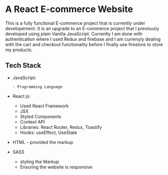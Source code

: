 # A React E-commerce Website

This is a fully functional E-commerce project that is currently under developement. It is an upgrade to an E-commerce project that I previously developed using plain Vanilla JavaScript. Currently I am done with authentication where I used Redux and firebase and I am currenyly dealing with the cart and checkout functionality before I finally use firestore to store my products. 

## Tech Stack

- JavaScript:

      - Programming Language
 
- React js:
       
     - Used React Framework
     - JSX
     - Styled Components
     - Context API
     - Libraries: React Router, Redux, Toastify
     - Hooks: useEffect, UseState
      
- HTML - provided the markup
- SASS 
     - styling the Markup
     - Ensuring the website is responsive
